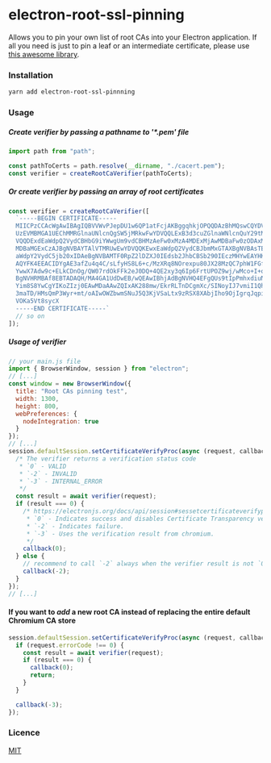 # electron-root-ssl-pinning

Allows you to pin your own list of root CAs into your Electron application.
If all you need is just to pin a leaf or an intermediate certificate, please use [this awesome library](https://github.com/dialogs/electron-ssl-pinning).

### Installation

```bash
yarn add electron-root-ssl-pinnning
```

### Usage

##### Create verifier by passing a pathname to '\*.pem' file

```js
import path from "path";

const pathToCerts = path.resolve(__dirname, "./cacert.pem");
const verifier = createRootCaVerifier(pathToCerts);
```

##### Or create verifier by passing an array of root certificates

```js
const verifier = createRootCaVerifier([
  `-----BEGIN CERTIFICATE-----
  MIICPzCCAcWgAwIBAgIQBVVWvPJepDU1w6QP1atFcjAKBggqhkjOPQQDAzBhMQswCQYDVQQGEwJV
  UzEVMBMGA1UEChMMRGlnaUNlcnQgSW5jMRkwFwYDVQQLExB3d3cuZGlnaWNlcnQuY29tMSAwHgYD
  VQQDExdEaWdpQ2VydCBHbG9iYWwgUm9vdCBHMzAeFw0xMzA4MDExMjAwMDBaFw0zODAxMTUxMjAw
  MDBaMGExCzAJBgNVBAYTAlVTMRUwEwYDVQQKEwxEaWdpQ2VydCBJbmMxGTAXBgNVBAsTEHd3dy5k
  aWdpY2VydC5jb20xIDAeBgNVBAMTF0RpZ2lDZXJ0IEdsb2JhbCBSb290IEczMHYwEAYHKoZIzj0C
  AQYFK4EEACIDYgAE3afZu4q4C/sLfyHS8L6+c/MzXRq8NOrexpu80JX28MzQC7phW1FGfp4tn+6O
  YwwX7Adw9c+ELkCDnOg/QW07rdOkFFk2eJ0DQ+4QE2xy3q6Ip6FrtUPOZ9wj/wMco+I+o0IwQDAP
  BgNVHRMBAf8EBTADAQH/MA4GA1UdDwEB/wQEAwIBhjAdBgNVHQ4EFgQUs9tIpPmhxdiuNkHMEWNp
  Yim8S8YwCgYIKoZIzj0EAwMDaAAwZQIxAK288mw/EkrRLTnDCgmXc/SINoyIJ7vmiI1Qhadj+Z4y
  3maTD/HMsQmP3Wyr+mt/oAIwOWZbwmSNuJ5Q3KjVSaLtx9zRSX8XAbjIho9OjIgrqJqpisXRAL34
  VOKa5Vt8sycX
  -----END CERTIFICATE-----`
  // so on
]);
```

##### Usage of verifier

```javascript
// your main.js file
import { BrowserWindow, session } from "electron";
// [...]
const window = new BrowserWindow({
  title: "Root CAs pinning test",
  width: 1300,
  height: 800,
  webPreferences: {
    nodeIntegration: true
  }
});
// [...]
session.defaultSession.setCertificateVerifyProc(async (request, callback) => {
  /* The verifier returns a verification status code
   * `0` - VALID
   * `-2` - INVALID
   * `-3` - INTERNAL_ERROR
   */
  const result = await verifier(request);
  if (result === 0) {
    /* https://electronjs.org/docs/api/session#sessetcertificateverifyprocproc
     * `0` - Indicates success and disables Certificate Transparency verification.
     * `-2` - Indicates failure.
     * `-3` - Uses the verification result from chromium.
     */
    callback(0);
  } else {
    // recommend to call `-2` always when the verifier result is not `0`
    callback(-2);
  }
});
// [...]
```

#### If you want to _add_ a new root CA instead of replacing the entire default Chromium CA store

```js
session.defaultSession.setCertificateVerifyProc(async (request, callback) => {
  if (request.errorCode !== 0) {
    const result = await verifier(request);
    if (result === 0) {
      callback(0);
      return;
    }
  }

  callback(-3);
});
```

### Licence

[MIT](LICENSE)
